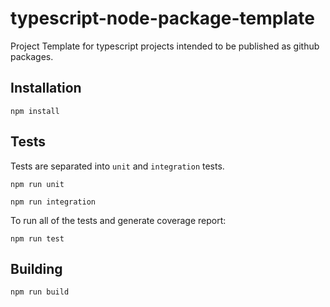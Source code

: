 # typescript-node-package-template
Project Template for typescript projects intended to be published as github packages. 

## Installation
```
npm install
```

## Tests 
Tests are separated into `unit` and `integration` tests. 

```
npm run unit
```


```
npm run integration
```


To run all of the tests and generate coverage report:
```
npm run test
```



## Building 
```
npm run build
```



